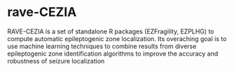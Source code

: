 # rave-CEZIA

RAVE-CEZIA is a set of standalone R packages (EZFragility, EZPLHG) to compute automatic epileptogenic zone localization.
Its overaching goal is to use machine learning techniques to combine results from diverse epileptogenic zone identification algorithms 
to improve the accuracy and robustness of seizure localization
